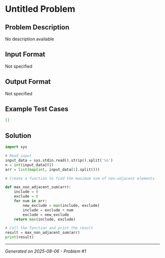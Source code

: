 # Untitled Problem

## Problem Description
No description available

## Input Format
Not specified

## Output Format
Not specified

## Example Test Cases
```json
[]
```

## Solution
```python
import sys

# Read input
input_data = sys.stdin.read().strip().split('\n')
n = int(input_data[0])
arr = list(map(int, input_data[1].split()))

# Create a function to find the maximum sum of non-adjacent elements

def max_non_adjacent_sum(arr):
    include = 0
    exclude = 0
    for num in arr:
        new_exclude = max(include, exclude)
        include = exclude + num
        exclude = new_exclude
    return max(include, exclude)

# Call the function and print the result
result = max_non_adjacent_sum(arr)
print(result)
```

---
*Generated on 2025-08-06 - Problem #1*
